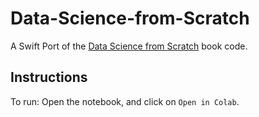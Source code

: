 # Data-Science-from-Scratch
A Swift Port of the [Data Science from Scratch](https://learning.oreilly.com/library/view/data-science-from/9781492041122/) book code.

## Instructions
To run: Open the notebook, and click on `Open in Colab`.
